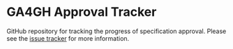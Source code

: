 # GA4GH Approval Tracker
GitHub repository for tracking the progress of specification approval. Please see the [issue tracker](https://github.com/ga4gh/approval-tracker/issues) for more information.
